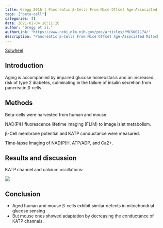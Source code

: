 ```yaml
---
title: Gregg 2016 | Pancreatic β-Cells From Mice Offset Age-Associated Mitochondrial Deficiency With Reduced KATP Channel Activity
tags: ["beta-cell"]
categories: []
date: 2021-01-04 18:11:20
author: "Gregg et al."
authorLink: "https://www.ncbi.nlm.nih.gov/pmc/articles/PMC5001174/"
description: "Pancreatic β-Cells From Mice Offset Age-Associated Mitochondrial Deficiency With Reduced KATP Channel Activity"
---
```


[Sciwheel](https://sciwheel.com/work/#/items/6706100/)

<!--more-->

## Introduction

Aging is accompanied by impaired glucose homeostasis and an increased risk of type 2 diabetes, culminating in the failure of insulin secretion from pancreatic β-cells.

## Methods

Beta-cells were harvested from human and mouse.

NAD(P)H fluorescence lifetime imaging (FLIM) to image islet metabolism.

β-Cell membrane potential and KATP conductance were measured.

Time-lapse Imaging of NAD(P)H, ATP/ADP, and Ca2+.

## Results and discussion

KATP channel and calcium oscillations:

![](https://user-images.githubusercontent.com/40054455/103525678-9bd14980-4eba-11eb-80d2-3710f527e3c3.png)


## Conclusion

- Aged human and mouse β-cells exhibit similar defects in mitochondrial glucose sensing
- But mouse ones showed adaptation by decreasing the conductance of KATP channels.
